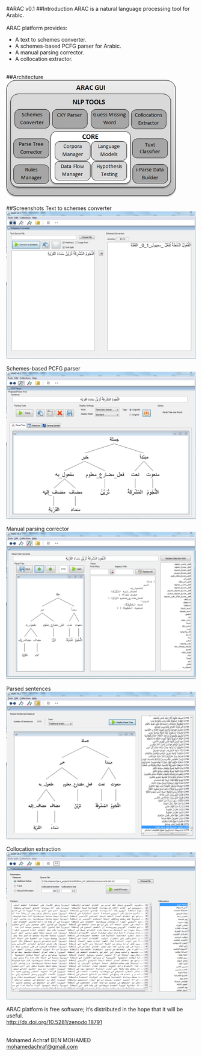 #ARAC v0.1
##Introduction
ARAC is a natural language processing tool for Arabic.   <br /> <br /> 
ARAC platform provides: 
-	A text to schemes converter.   <br /> 
-	A schemes-based PCFG parser for Arabic.   <br /> 
-	A manual parsing corrector.   <br /> 
-	A collocation extractor.   <br /> <br /> 

##Architecture
![Arac architecture](src/images/ARAC_Architecture.png)

##Screenshots
Text to schemes converter
![Arac architecture screenshot 1](src/images/ARAC_SC02.png)

Schemes-based PCFG parser
![Arac architecture screenshot 2](src/images/ARAC_SC01.png)

Manual parsing corrector
![Arac architecture screenshot 3](src/images/ARAC_SC03.png)

Parsed sentences
![Arac architecture screenshot 4](src/images/ARAC_SC04.png)

Collocation extraction
![Arac architecture screenshot 5](src/images/ARAC_SC05.png)


ARAC platform is free software; it’s distributed in the hope that it will be useful.   <br />
http://dx.doi.org/10.5281/zenodo.18791 <br /> <br /> 

Mohamed Achraf BEN MOHAMED   <br /> 
mohamedachraf@gmail.com
